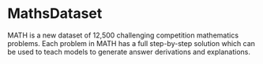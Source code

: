 # MathsDataset
MATH is a new dataset of 12,500 challenging competition mathematics problems. Each problem in MATH has a full step-by-step solution which can be used to teach models to generate answer derivations and explanations.
